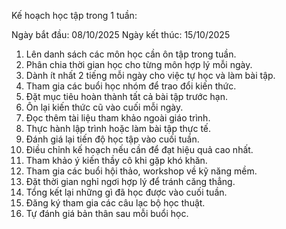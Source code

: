 Kế hoạch học tập trong 1 tuần:

Ngày bắt đầu: 08/10/2025
Ngày kết thúc: 15/10/2025

1. Lên danh sách các môn học cần ôn tập trong tuần.
2. Phân chia thời gian học cho từng môn hợp lý mỗi ngày.
3. Dành ít nhất 2 tiếng mỗi ngày cho việc tự học và làm bài tập.
4. Tham gia các buổi học nhóm để trao đổi kiến thức.
5. Đặt mục tiêu hoàn thành tất cả bài tập trước hạn.
6. Ôn lại kiến thức cũ vào cuối mỗi ngày.
7. Đọc thêm tài liệu tham khảo ngoài giáo trình.
8. Thực hành lập trình hoặc làm bài tập thực tế.
9. Đánh giá lại tiến độ học tập vào cuối tuần.
10. Điều chỉnh kế hoạch nếu cần để đạt hiệu quả cao nhất.
11. Tham khảo ý kiến thầy cô khi gặp khó khăn.
12. Tham gia các buổi hội thảo, workshop về kỹ năng mềm.
13. Đặt thời gian nghỉ ngơi hợp lý để tránh căng thẳng.
14. Tổng kết lại những gì đã học được vào cuối tuần.
15. Đăng ký tham gia các câu lạc bộ học thuật.
16. Tự đánh giá bản thân sau mỗi buổi học.
